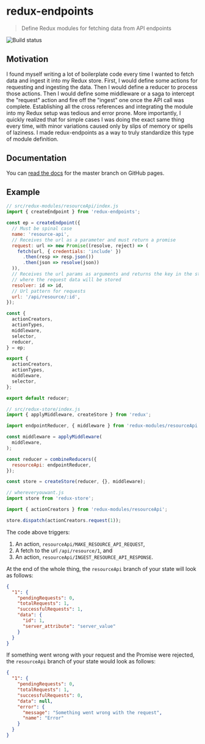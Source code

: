 # redux-endpoints
> Define Redux modules for fetching data from API endpoints

![Build status](https://travis-ci.org/dylanonelson/redux-endpoints.svg?branch=master)

## Motivation
I found myself writing a lot of boilerplate code every time I wanted to fetch data and ingest it into my Redux store. First, I would define some actions for requesting and ingesting the data. Then I would define a reducer to process those actions. Then I would define some middleware or a saga to intercept the "request" action and fire off the "ingest" one once the API call was complete. Establishing all the cross references and integrating the module into my Redux setup was tedious and error prone. More importantly, I quickly realized that for simple cases I was doing the exact same thing every time, with minor variations caused only by slips of memory or spells of laziness. I made redux-endpoints as a way to truly standardize this type of module definition.

## Documentation
You can [read the docs](https://dylanonelson.github.io/redux-endpoints/) for the master branch on GitHub pages.

## Example
```js
// src/redux-modules/resourceApi/index.js
import { createEndpoint } from 'redux-endpoints';

const ep = createEndpoint({
  // Must be spinal case
  name: 'resource-api',
  // Receives the url as a parameter and must return a promise
  request: url => new Promise((resolve, reject) => (
    fetch(url, { credentials: 'include' })
      .then(resp => resp.json())
      .then(json => resolve(json))
  )),
  // Receives the url params as arguments and returns the key in the state
  // where the request data will be stored
  resolver: id => id,
  // Url pattern for requests
  url: '/api/resource/:id',
});

const {
  actionCreators,
  actionTypes,
  middleware,
  selector,
  reducer,
} = ep;

export {
  actionCreators,
  actionTypes,
  middleware,
  selector,
};

export default reducer;
```

```js
// src/redux-store/index.js
import { applyMiddleware, createStore } from 'redux';

import endpointReducer, { middleware } from 'redux-modules/resourceApi';

const middleware = applyMiddleware(
  middleware,
);

const reducer = combineReducers({
  resourceApi: endpointReducer,
});

const store = createStore(reducer, {}, middleware);
```

```js
// whereveryouwant.js
import store from 'redux-store';

import { actionCreators } from 'redux-modules/resourceApi';

store.dispatch(actionCreators.request(1));
```

The code above triggers:
1. An action, `resourceApi/MAKE_RESOURCE_API_REQUEST`,
1. A fetch to the url `/api/resource/1`, and
1. An action, `resourceApi/INGEST_RESOURCE_API_RESPONSE`.

At the end of the whole thing, the `resourceApi` branch of your state will look as follows:
```json
{
  "1": {
    "pendingRequests": 0,
    "totalRequests": 1,
    "successfulRequests": 1,
    "data": {
      "id": 1,
      "server_attribute": "server_value"
    }
  }
}
```

If something went wrong with your request and the Promise were rejected, the `resourceApi` branch of your state would look as follows:
```json
{
  "1": {
    "pendingRequests": 0,
    "totalRequests": 1,
    "successfulRequests": 0,
    "data": null,
    "error": {
      "message": "Something went wrong with the request",
      "name": "Error"
    }
  }
}
```
